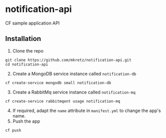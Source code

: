 # notification-api
CF sample application API

## Installation
1. Clone the repo
```
git clone https://github.com/mkretz/notification-api.git
cd notification-api
```
2. Create a MongoDB service instance called `notification-db` 
```
cf create-service mongodb small notification-db
``` 
3. Create a RabbitMq service instance called `notification-mq`
```
cf create-service rabbitmqent usage notification-mq
```
4. If required, adapt the `name` attribute in `manifest.yml` to change the app's name.
5. Push the app
```
cf push
```
